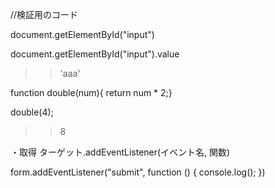 //検証用のコード

document.getElementById("input")

document.getElementById("input").value

>>'aaa'

function double(num){ 
    return num * 2;}

double(4);
>>8


・取得
ターゲット.addEventListener(イベント名, 関数)

form.addEventListener("submit",
function () {
    console.log();
})
